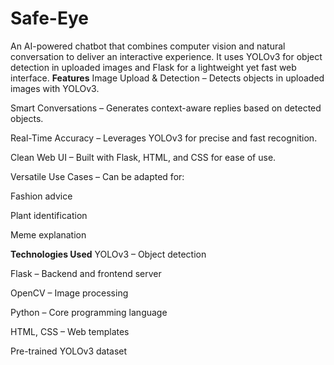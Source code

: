 # Safe-Eye
An AI-powered chatbot that combines computer vision and natural conversation to deliver an interactive experience. It uses YOLOv3 for object detection in uploaded images and Flask for a lightweight yet fast web interface.
**Features**
Image Upload & Detection – Detects objects in uploaded images with YOLOv3.

Smart Conversations – Generates context-aware replies based on detected objects.

Real-Time Accuracy – Leverages YOLOv3 for precise and fast recognition.

Clean Web UI – Built with Flask, HTML, and CSS for ease of use.

Versatile Use Cases – Can be adapted for:

Fashion advice

Plant identification

Meme explanation

**Technologies Used**
YOLOv3 – Object detection

Flask – Backend and frontend server

OpenCV – Image processing

Python – Core programming language

HTML, CSS – Web templates

Pre-trained YOLOv3 dataset
